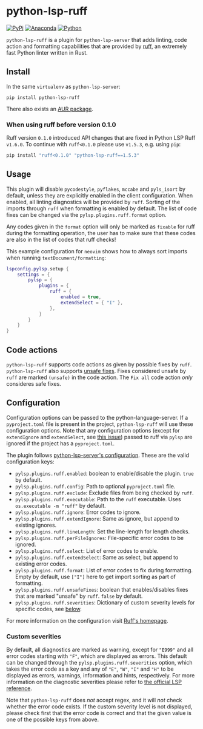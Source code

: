 # python-lsp-ruff

[![PyPi](https://img.shields.io/pypi/v/python-lsp-ruff.svg)](https://pypi.org/project/python-lsp-ruff)
[![Anaconda](https://anaconda.org/conda-forge/python-lsp-ruff/badges/version.svg)](https://anaconda.org/conda-forge/python-lsp-ruff)
[![Python](https://github.com/python-lsp/python-lsp-ruff/actions/workflows/python.yml/badge.svg)](https://github.com/python-lsp/python-lsp-ruff/actions/workflows/python.yml)

`python-lsp-ruff` is a plugin for `python-lsp-server` that adds linting, code action and formatting capabilities that are provided by [ruff](https://github.com/charliermarsh/ruff),
an extremely fast Python linter written in Rust.

## Install

In the same `virtualenv` as `python-lsp-server`:

```shell
pip install python-lsp-ruff
```

There also exists an [AUR package](https://aur.archlinux.org/packages/python-lsp-ruff).

### When using ruff before version 0.1.0
Ruff version `0.1.0` introduced API changes that are fixed in Python LSP Ruff `v1.6.0`. To continue with `ruff<0.1.0` please use `v1.5.3`, e.g. using `pip`:

```sh
pip install "ruff<0.1.0" "python-lsp-ruff==1.5.3"
```

## Usage

This plugin will disable `pycodestyle`, `pyflakes`, `mccabe` and `pyls_isort` by default, unless they are explicitly enabled in the client configuration.
When enabled, all linting diagnostics will be provided by `ruff`.
Sorting of the imports through `ruff` when formatting is enabled by default.
The list of code fixes can be changed via the `pylsp.plugins.ruff.format` option.

Any codes given in the `format` option will only be marked as `fixable` for ruff during the formatting operation, the user has to make sure that these codes are also in the list of codes that ruff checks!

This example configuration for `neovim` shows how to always sort imports when running `textDocument/formatting`:

```lua
lspconfig.pylsp.setup {
	settings = {
		pylsp = {
			plugins = {
				ruff = {
					enabled = true,
					extendSelect = { "I" },
				},
			}
		}
	}
}
```

## Code actions

`python-lsp-ruff` supports code actions as given by possible fixes by `ruff`. `python-lsp-ruff` also supports [unsafe fixes](https://docs.astral.sh/ruff/linter/#fix-safety).
Fixes considered unsafe by `ruff` are marked `(unsafe)` in the code action.
The `Fix all` code action *only* consideres safe fixes.

## Configuration

Configuration options can be passed to the python-language-server. If a `pyproject.toml`
file is present in the project, `python-lsp-ruff` will use these configuration options.
Note that any configuration options (except for `extendIgnore` and `extendSelect`, see
[this issue](https://github.com/python-lsp/python-lsp-ruff/issues/19)) passed to ruff via
`pylsp` are ignored if the project has a `pyproject.toml`.

The plugin follows [python-lsp-server's
configuration](https://github.com/python-lsp/python-lsp-server/#configuration). These are
the valid configuration keys:

 - `pylsp.plugins.ruff.enabled`: boolean to enable/disable the plugin. `true` by default.
 - `pylsp.plugins.ruff.config`: Path to optional `pyproject.toml` file.
 - `pylsp.plugins.ruff.exclude`: Exclude files from being checked by `ruff`.
 - `pylsp.plugins.ruff.executable`: Path to the `ruff` executable. Uses `os.executable -m "ruff"` by default.
 - `pylsp.plugins.ruff.ignore`: Error codes to ignore.
 - `pylsp.plugins.ruff.extendIgnore`: Same as ignore, but append to existing ignores.
 - `pylsp.plugins.ruff.lineLength`: Set the line-length for length checks.
 - `pylsp.plugins.ruff.perFileIgnores`: File-specific error codes to be ignored.
 - `pylsp.plugins.ruff.select`: List of error codes to enable.
 - `pylsp.plugins.ruff.extendSelect`: Same as select, but append to existing error codes.
 - `pylsp.plugins.ruff.format`: List of error codes to fix during formatting. Empty by default, use `["I"]` here to get import sorting as part of formatting.
 - `pylsp.plugins.ruff.unsafeFixes`: boolean that enables/disables fixes that are marked "unsafe" by `ruff`. `false` by default.
 - `pylsp.plugins.ruff.severities`: Dictionary of custom severity levels for specific codes, see [below](#custom-severities).

For more information on the configuration visit [Ruff's homepage](https://beta.ruff.rs/docs/configuration/).

### Custom severities

By default, all diagnostics are marked as warning, except for `"E999"` and all error codes starting with `"F"`, which are displayed as errors.
This default can be changed through the `pylsp.plugins.ruff.severities` option, which takes the error code as a key and any of
`"E"`, `"W"`, `"I"` and `"H"` to be displayed as errors, warnings, information and hints, respectively.
For more information on the diagnostic severities please refer to
[the official LSP reference](https://microsoft.github.io/language-server-protocol/specifications/lsp/3.17/specification/#diagnosticSeverity).

Note that `python-lsp-ruff` does *not* accept regex, and it will *not* check whether the error code exists. If the custom severity level is not displayed,
please check first that the error code is correct and that the given value is one of the possible keys from above.

